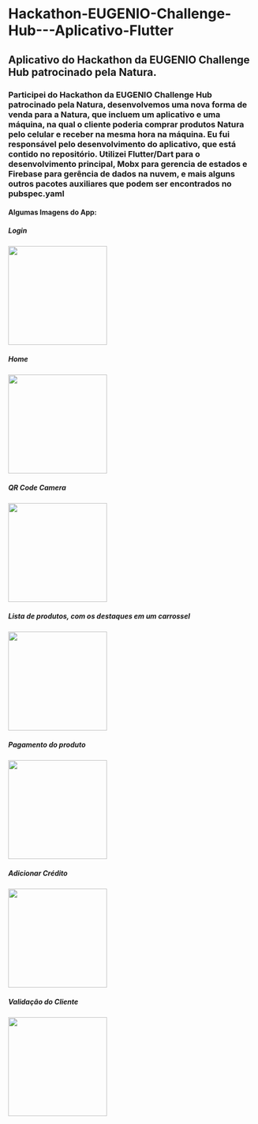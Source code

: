 # Hackathon-EUGENIO-Challenge-Hub---Aplicativo-Flutter
<h2>Aplicativo do Hackathon da EUGENIO Challenge Hub patrocinado pela Natura.</h2>

<h3>Participei do Hackathon da EUGENIO Challenge Hub patrocinado pela Natura, desenvolvemos uma nova forma de venda para a Natura, que incluem um aplicativo e uma máquina, na qual o cliente poderia comprar produtos Natura pelo celular e receber na mesma hora na máquina. Eu fui responsável pelo desenvolvimento do aplicativo, que está contido no repositório. Utilizei Flutter/Dart para o desenvolvimento principal, Mobx para gerencia de estados e Firebase para gerência de dados na nuvem, e mais alguns outros pacotes auxiliares que podem ser encontrados no pubspec.yaml</h3>

<h4>Algumas Imagens do App:</h4>

<h5>Login</h5>

<img src="https://media-exp1.licdn.com/dms/image/C4D22AQG-8jGyKfSCDQ/feedshare-shrink_1280-alternative/0?e=1605139200&v=beta&t=TZL4dL5Z8Sk2v84t6nFzMYYXuC2FO-PT8sYQQ5_QIdM" heigth="200" width="200">

<h5>Home</h5>

<img src="https://media-exp1.licdn.com/dms/image/C4D22AQEyOivA1BPtBg/feedshare-shrink_1280-alternative/0?e=1605139200&v=beta&t=QPESpvrXA70NNQBGvN3kn6w6gJGcB3aBNUY2n58xYn0" heigth="200" width="200">

<h5>QR Code Camera</h5>

<img src="https://media-exp1.licdn.com/dms/image/C4D22AQGSjmZh_tbGEQ/feedshare-shrink_1280-alternative/0?e=1605139200&v=beta&t=OUvefyEpSl2ywMXL0q0GKHjNxKwKBNHTSCe2bNI3toQ" heigth="200" width="200">

<h5>Lista de produtos, com os destaques em um carrossel</h5>

<img src="https://media-exp1.licdn.com/dms/image/C4D22AQGEqV0_-PH74Q/feedshare-shrink_1280-alternative/0?e=1605139200&v=beta&t=iWSjNifRBymSyPuyYvN6Ucuq2ghSRUAABVObq-CZQKE" heigth="200" width="200">

<h5>Pagamento do produto</h5>

<img src="https://media-exp1.licdn.com/dms/image/C4D22AQFbF8qdQGxu4Q/feedshare-shrink_1280-alternative/0?e=1605139200&v=beta&t=FSJIUtksttbiZralllQVYSfrIpJpmc5PQ2UjBezr9U4" heigth="200" width="200">

<h5>Adicionar Crédito</h5>

<img src="https://media-exp1.licdn.com/dms/image/C4D22AQFgbL81zAFolQ/feedshare-shrink_1280-alternative/0?e=1605139200&v=beta&t=UIj140ieVA9QwkiZ7PzWCS6IkJG7ecdmhIfJ2Nv1rBk" heigth="200" width="200">

<h5>Validação do Cliente</h5>

<img src="https://media-exp1.licdn.com/dms/image/C4D22AQE8S5XiSRugkA/feedshare-shrink_1280-alternative/0?e=1605139200&v=beta&t=FFFKmrn6qM_WaspK0NkClc_9JCWByQjXhYEshqpkK4I" heigth="200" width="200">
